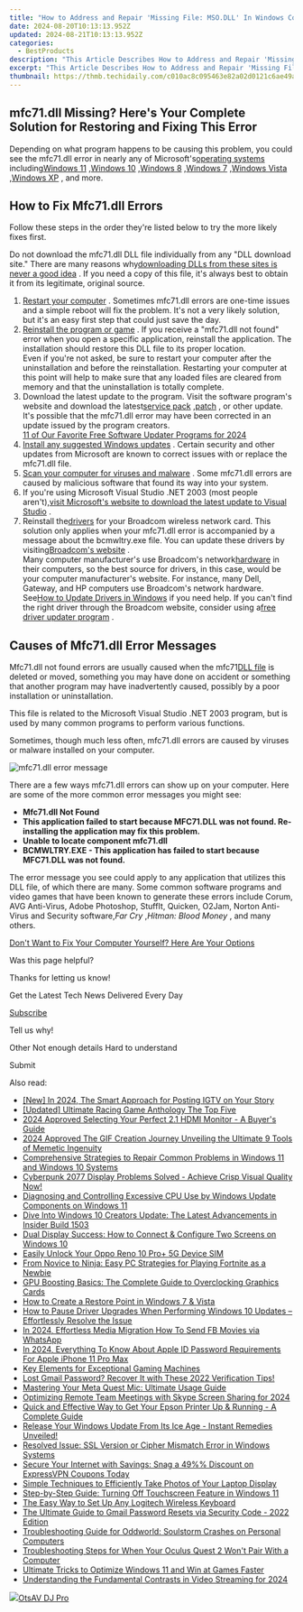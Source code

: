 ```yaml
---
title: "How to Address and Repair 'Missing File: MSO.DLL' In Windows Computers"
date: 2024-08-20T10:13:13.952Z
updated: 2024-08-21T10:13:13.952Z
categories:
  - BestProducts
description: "This Article Describes How to Address and Repair 'Missing File: MSO.DLL' In Windows Computers"
excerpt: "This Article Describes How to Address and Repair 'Missing File: MSO.DLL' In Windows Computers"
thumbnail: https://thmb.techidaily.com/c010ac8c095463e82a02d0121c6ae49a6934a26c38ee953e2dee2be944508d80.jpg
---
```


## mfc71.dll Missing? Here's Your Complete Solution for Restoring and Fixing This Error
 Depending on what program happens to be causing this problem, you could see the mfc71.dll error in nearly any of Microsoft's[operating systems](https://www.lifewire.com/operating-systems-2625912) including[Windows 11](https://www.lifewire.com/windows-11-5188930) ,[Windows 10](https://www.lifewire.com/windows-10-2626217) ,[Windows 8](https://www.lifewire.com/windows-8-2626235) ,[Windows 7](https://www.lifewire.com/windows-7-2626265) ,[Windows Vista](https://www.lifewire.com/windows-vista-2626311) ,[Windows XP](https://www.lifewire.com/windows-xp-2626354) , and more.  

## How to Fix Mfc71.dll Errors

 Follow these steps in the order they're listed below to try the more likely fixes first.

 Do not download the mfc71.dll DLL file individually from any "DLL download site." There are many reasons why[downloading DLLs from these sites is never a good idea](https://www.lifewire.com/important-reasons-not-to-download-dll-files-2624455) . If you need a copy of this file, it's always best to obtain it from its legitimate, original source.

1. [Restart your computer](https://www.lifewire.com/how-to-reboot-a-computer-2624568) . Sometimes mfc71.dll errors are one-time issues and a simple reboot will fix the problem. It's not a very likely solution, but it's an easy first step that could just save the day.
2. [Reinstall the program or game](https://www.lifewire.com/what-is-the-proper-way-to-reinstall-a-software-program-2624478) . If you receive a "mfc71.dll not found" error when you open a specific application, reinstall the application. The installation should restore this DLL file to its proper location.  
 Even if you're not asked, be sure to restart your computer after the uninstallation and before the reinstallation. Restarting your computer at this point will help to make sure that any loaded files are cleared from memory and that the uninstallation is totally complete.
3. Download the latest update to the program. Visit the software program's website and download the latest[service pack](https://www.lifewire.com/what-is-a-service-pack-2626010) ,[patch](https://www.lifewire.com/what-is-a-patch-2625960) , or other update. It's possible that the mfc71.dll error may have been corrected in an update issued by the program creators.  
[11 of Our Favorite Free Software Updater Programs for 2024](https://www.lifewire.com/free-software-updater-programs-2625200)
4. [Install any suggested Windows updates](https://www.lifewire.com/how-to-check-for-install-windows-updates-2624596) . Certain security and other updates from Microsoft are known to correct issues with or replace the mfc71.dll file.
5. [Scan your computer for viruses and malware](https://www.lifewire.com/properly-scan-your-computer-for-viruses-and-other-malware-2624526) . Some mfc71.dll errors are caused by malicious software that found its way into your system.
6. If you're using Microsoft Visual Studio .NET 2003 (most people aren't),[visit Microsoft's website to download the latest update to Visual Studio](https://learn.microsoft.com/en-us/visualstudio/install/update-visual-studio) .
7. Reinstall the[drivers](https://www.lifewire.com/what-is-a-device-driver-2625796) for your Broadcom wireless network card. This solution only applies when your mfc71.dll error is accompanied by a message about the bcmwltry.exe file. You can update these drivers by visiting[Broadcom's website](https://www.broadcom.com/support/download-search?pf=Ethernet+Controllers) .  
 Many computer manufacturer's use Broadcom's network[hardware](https://www.lifewire.com/computer-hardware-2625895) in their computers, so the best source for drivers, in this case, would be your computer manufacturer's website. For instance, many Dell, Gateway, and HP computers use Broadcom's network hardware.  
 See[How to Update Drivers in Windows](https://www.lifewire.com/how-to-update-drivers-in-windows-2619214) if you need help. If you can't find the right driver through the Broadcom website, consider using a[free driver updater program](https://www.lifewire.com/free-driver-updater-tools-2619206) .

## Causes of Mfc71.dll Error Messages

 Mfc71.dll not found errors are usually caused when the mfc71[DLL file](https://www.lifewire.com/what-is-a-dll-file-2625852) is deleted or moved, something you may have done on accident or something that another program may have inadvertently caused, possibly by a poor installation or uninstallation.

 This file is related to the Microsoft Visual Studio .NET 2003 program, but is used by many common programs to perform various functions.

 Sometimes, though much less often, mfc71.dll errors are caused by viruses or malware installed on your computer.

![mfc71.dll error message](https://www.lifewire.com/thmb/O12oLchxDLDIlvoxifWHt_O9j10=/1500x0/filters:no_upscale():max_bytes(150000):strip_icc():format(webp)/mfc71-dll-error-message-59b2ada4d963ac00116c1b84.png)

 There are a few ways mfc71.dll errors can show up on your computer. Here are some of the more common error messages you might see:

* **Mfc71.dll Not Found**
* **This application failed to start because MFC71.DLL was not found. Re-installing the application may fix this problem.**
* **Unable to locate component mfc71.dll**
* **BCMWLTRY.EXE - This application has failed to start because MFC71.DLL was not found.**

 The error message you see could apply to any application that utilizes this DLL file, of which there are many. Some common software programs and video games that have been known to generate these errors include Corum, AVG Anti-Virus, Adobe Photoshop, StuffIt, Quicken, O2Jam, Norton Anti-Virus and Security software,_Far Cry_ ,_Hitman: Blood Money_ , and many others.

[Don't Want to Fix Your Computer Yourself? Here Are Your Options](https://www.lifewire.com/how-do-i-get-my-computer-fixed-2625167)

Was this page helpful?

Thanks for letting us know!

 Get the Latest Tech News Delivered Every Day

[Subscribe](https://www.lifewire.com/#)

Tell us why!

 Other  Not enough details  Hard to understand

 Submit

<ins class="adsbygoogle"
     style="display:block"
     data-ad-format="autorelaxed"
     data-ad-client="ca-pub-7571918770474297"
     data-ad-slot="1223367746"></ins>



<ins class="adsbygoogle"
     style="display:block"
     data-ad-client="ca-pub-7571918770474297"
     data-ad-slot="8358498916"
     data-ad-format="auto"
     data-full-width-responsive="true"></ins>

<span class="atpl-alsoreadstyle">Also read:</span>
<div><ul>
<li><a href="https://instagram-videos.techidaily.com/new-in-2024-the-smart-approach-for-posting-igtv-on-your-story/"><u>[New] In 2024, The Smart Approach for Posting IGTV on Your Story</u></a></li>
<li><a href="https://visual-screen-recording.techidaily.com/updated-ultimate-racing-game-anthology-the-top-five/"><u>[Updated] Ultimate Racing Game Anthology  The Top Five</u></a></li>
<li><a href="https://extra-skills.techidaily.com/2024-approved-selecting-your-perfect-21-hdmi-monitor-a-buyers-guide/"><u>2024 Approved  Selecting Your Perfect 2.1 HDMI Monitor - A Buyer's Guide</u></a></li>
<li><a href="https://article-files.techidaily.com/2024-approved-the-gif-creation-journey-unveiling-the-ultimate-9-tools-of-memetic-ingenuity/"><u>2024 Approved  The GIF Creation Journey  Unveiling the Ultimate 9 Tools of Memetic Ingenuity</u></a></li>
<li><a href="https://technical-tips.techidaily.com/comprehensive-strategies-to-repair-common-problems-in-windows-11-and-windows-10-systems/"><u>Comprehensive Strategies to Repair Common Problems in Windows 11 and Windows 10 Systems</u></a></li>
<li><a href="https://technical-tips.techidaily.com/cyberpunk-2077-display-problems-solved-achieve-crisp-visual-quality-now/"><u>Cyberpunk 2077 Display Problems Solved - Achieve Crisp Visual Quality Now!</u></a></li>
<li><a href="https://technical-tips.techidaily.com/diagnosing-and-controlling-excessive-cpu-use-by-windows-update-components-on-windows-11/"><u>Diagnosing and Controlling Excessive CPU Use by Windows Update Components on Windows 11</u></a></li>
<li><a href="https://technical-tips.techidaily.com/dive-into-windows-10-creators-update-the-latest-advancements-in-insider-build-1503/"><u>Dive Into Windows 10 Creators Update: The Latest Advancements in Insider Build 1503</u></a></li>
<li><a href="https://technical-tips.techidaily.com/dual-display-success-how-to-connect-and-configure-two-screens-on-windows-10/"><u>Dual Display Success: How to Connect & Configure Two Screens on Windows 10</u></a></li>
<li><a href="https://sim-unlock.techidaily.com/easily-unlock-your-oppo-reno-10-proplus-5g-device-sim-by-drfone-android/"><u>Easily Unlock Your Oppo Reno 10 Pro+ 5G Device SIM</u></a></li>
<li><a href="https://technical-tips.techidaily.com/from-novice-to-ninja-easy-pc-strategies-for-playing-fortnite-as-a-newbie/"><u>From Novice to Ninja: Easy PC Strategies for Playing Fortnite as a Newbie</u></a></li>
<li><a href="https://technical-tips.techidaily.com/gpu-boosting-basics-the-complete-guide-to-overclocking-graphics-cards/"><u>GPU Boosting Basics: The Complete Guide to Overclocking Graphics Cards</u></a></li>
<li><a href="https://technical-tips.techidaily.com/how-to-create-a-restore-point-in-windows-7-and-vista/"><u>How to Create a Restore Point in Windows 7 & Vista</u></a></li>
<li><a href="https://technical-tips.techidaily.com/1723808349928-how-to-pause-driver-upgrades-when-performing-windows-10-updates-effortlessly-resolve-the-issue/"><u>How to Pause Driver Upgrades When Performing Windows 10 Updates – Effortlessly Resolve the Issue</u></a></li>
<li><a href="https://facebook-video-recording.techidaily.com/in-2024-effortless-media-migration-how-to-send-fb-movies-via-whatsapp/"><u>In 2024, Effortless Media Migration  How To Send FB Movies via WhatsApp</u></a></li>
<li><a href="https://apple-account.techidaily.com/in-2024-everything-to-know-about-apple-id-password-requirements-for-apple-iphone-11-pro-max-by-drfone-ios/"><u>In 2024, Everything To Know About Apple ID Password Requirements For Apple iPhone 11 Pro Max</u></a></li>
<li><a href="https://buynow-marvelous.techidaily.com/key-elements-for-exceptional-gaming-machines/"><u>Key Elements for Exceptional Gaming Machines</u></a></li>
<li><a href="https://technical-tips.techidaily.com/1723808300832-lost-gmail-password-recover-it-with-these-2022-verification-tips/"><u>Lost Gmail Password? Recover It with These 2022 Verification Tips!</u></a></li>
<li><a href="https://tech-renaissance.techidaily.com/mastering-your-meta-quest-mic-ultimate-usage-guide/"><u>Mastering Your Meta Quest Mic: Ultimate Usage Guide</u></a></li>
<li><a href="https://on-screen-recording.techidaily.com/optimizing-remote-team-meetings-with-skype-screen-sharing-for-2024/"><u>Optimizing Remote Team Meetings with Skype Screen Sharing for 2024</u></a></li>
<li><a href="https://technical-tips.techidaily.com/quick-and-effective-way-to-get-your-epson-printer-up-and-running-a-complete-guide/"><u>Quick and Effective Way to Get Your Epson Printer Up & Running - A Complete Guide</u></a></li>
<li><a href="https://technical-tips.techidaily.com/1723808227650-release-your-windows-update-from-its-ice-age-instant-remedies-unveiled/"><u>Release Your Windows Update From Its Ice Age - Instant Remedies Unveiled!</u></a></li>
<li><a href="https://technical-tips.techidaily.com/resolved-issue-ssl-version-or-cipher-mismatch-error-in-windows-systems/"><u>Resolved Issue: SSL Version or Cipher Mismatch Error in Windows Systems</u></a></li>
<li><a href="https://technical-tips.techidaily.com/1723808061187-secure-your-internet-with-savings-snag-a-49-discount-on-expressvpn-coupons-today/"><u>Secure Your Internet with Savings: Snag a 49%% Discount on ExpressVPN Coupons Today</u></a></li>
<li><a href="https://technical-tips.techidaily.com/simple-techniques-to-efficiently-take-photos-of-your-laptop-display/"><u>Simple Techniques to Efficiently Take Photos of Your Laptop Display</u></a></li>
<li><a href="https://technical-tips.techidaily.com/step-by-step-guide-turning-off-touchscreen-feature-in-windows-11/"><u>Step-by-Step Guide: Turning Off Touchscreen Feature in Windows 11</u></a></li>
<li><a href="https://technical-tips.techidaily.com/the-easy-way-to-set-up-any-logitech-wireless-keyboard/"><u>The Easy Way to Set Up Any Logitech Wireless Keyboard</u></a></li>
<li><a href="https://technical-tips.techidaily.com/the-ultimate-guide-to-gmail-password-resets-via-security-code-2022-edition/"><u>The Ultimate Guide to Gmail Password Resets via Security Code - 2022 Edition</u></a></li>
<li><a href="https://common-error.techidaily.com/troubleshooting-guide-for-oddworld-soulstorm-crashes-on-personal-computers/"><u>Troubleshooting Guide for Oddworld: Soulstorm Crashes on Personal Computers</u></a></li>
<li><a href="https://technical-tips.techidaily.com/troubleshooting-steps-for-when-your-oculus-quest-2-wont-pair-with-a-computer/"><u>Troubleshooting Steps for When Your Oculus Quest 2 Won't Pair With a Computer</u></a></li>
<li><a href="https://technical-tips.techidaily.com/ultimate-tricks-to-optimize-windows-11-and-win-at-games-faster/"><u>Ultimate Tricks to Optimize Windows 11 and Win at Games Faster</u></a></li>
<li><a href="https://youtube-data.techidaily.com/standing-the-fundamental-contrasts-in-video-streaming-for-2024/"><u>Understanding the Fundamental Contrasts in Video Streaming for 2024</u></a></li>
</ul></div>

<!-- affiliate ads begin -->
<a href="https://otszone.ots7.com/order/checkout.php?PRODS=4713321&QTY=1&AFFILIATE=108875&CART=1"><img src="https://green.ots7.com/screenshots/OtsAV/OtsAVDJ1.90-300x188.jpg" border="0">OtsAV DJ Pro</a>
<!-- affiliate ads end -->